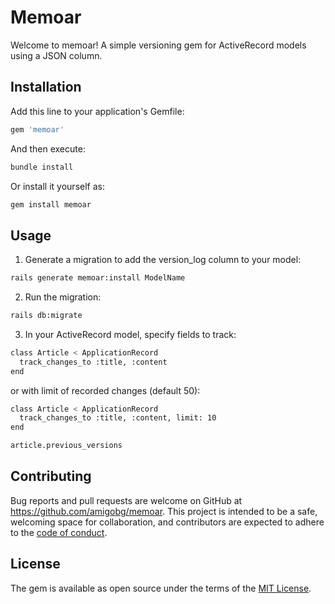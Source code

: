 # Memoar

Welcome to memoar! A simple versioning gem for ActiveRecord models using a JSON column.

## Installation

Add this line to your application's Gemfile:

```bash
gem 'memoar'
```

And then execute:

```bash
bundle install
```

Or install it yourself as:

```bash
gem install memoar
```

## Usage

1. Generate a migration to add the version_log column to your model:

```bash
rails generate memoar:install ModelName
```

2. Run the migration:

```bash
rails db:migrate
```

3. In your ActiveRecord model, specify fields to track:

```bash
class Article < ApplicationRecord
  track_changes_to :title, :content
end
```
or with limit of recorded changes (default 50):

```bash
class Article < ApplicationRecord
  track_changes_to :title, :content, limit: 10
end
```

```bash
article.previous_versions
```

## Contributing

Bug reports and pull requests are welcome on GitHub at https://github.com/amigobg/memoar. This project is intended to be a safe, welcoming space for collaboration, and contributors are expected to adhere to the [code of conduct](https://github.com/[USERNAME]/memoar/blob/master/CODE_OF_CONDUCT.md).

## License

The gem is available as open source under the terms of the [MIT License](https://opensource.org/licenses/MIT).